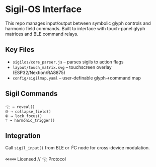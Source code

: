 # Sigil-OS Interface

This repo manages input/output between symbolic glyph controls and harmonic field commands. Built to interface with touch-panel glyph matrices and BLE command relays.

## Key Files
- `sigilos/core_parser.js` – parses sigils to action flags
- `layout/touch_matrix.svg` – touchscreen overlay (ESP32/Nextion/RA8875)
- `config/sigilmap.yaml` – user-definable glyph→command map

## Sigil Commands
```
𓂀 → reveal()
⧁ → collapse_field()
⦿ → lock_focus()
⚚ → harmonic_trigger()
```

## Integration
Call `sigil_input()` from BLE or I²C node for cross-device modulation.

∞≡∞ Licensed // 𓂀 Protocol

